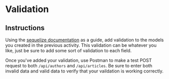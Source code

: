 # Validation

## Instructions

Using the [sequelize documentation](http://docs.sequelizejs.com/manual/tutorial/models-definition.html#validations) as a guide, add validation to the models you created in the previous activity. This validation can be whatever you like, just be sure to add some sort of validation to each field.

Once you've added your validation, use Postman to make a test POST request to both `/api/authors` and `/api/articles`. Be sure to enter both invalid data and valid data to verify that your vaildation is working correctly.
